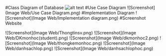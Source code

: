 #Class Diagram of Database
![alt text](https://github.com/letuanvu08/Learning_System/tree/master/Image%20Web/Database.png?raw=true)
#Use Case Diagram
![Screenshot](Image Web/Use Case Diagram.png)
#Implementation Diagram
![Screenshot](Image Web/Implementation diagram.png)
#Screenshot Website

![Screenshot](Image Web/Thongtinsv.png)
![Screenshot](Image Web/DKmonhoc(student).png)
![Screenshot](Image Web/dkmonhoc2.png)
![Screenshot](Image Web/thongkemonhoc.png)
![Screenshot](Image Web/danhsachlop.png)
![Screenshot](Image Web/danhsachlophoc.png)
